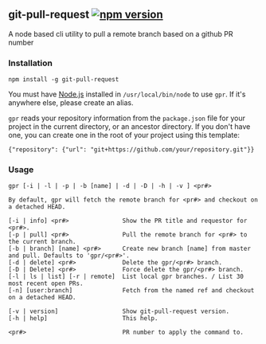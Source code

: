 ## git-pull-request [![npm version](https://badge.fury.io/js/git-pull-request.svg)](https://badge.fury.io/js/git-pull-request)

A node based cli utility to pull a remote branch based on a github PR number

### Installation

`npm install -g git-pull-request`

You must have [Node.js](https://nodejs.org) installed in `/usr/local/bin/node` to use `gpr`.
If it's anywhere else, please create an alias.

`gpr` reads your repository information from the `package.json` file for your project in the current directory,
or an ancestor directory. If you don't have one, you can create one in the root of your project using this template:

```
{"repository": {"url": "git+https://github.com/your/repository.git"}}
```

### Usage

```
gpr [-i | -l | -p | -b [name] | -d | -D | -h | -v ] <pr#>

By default, gpr will fetch the remote branch for <pr#> and checkout on a detached HEAD.

[-i | info] <pr#>               Show the PR title and requestor for <pr#>.
[-p | pull] <pr#>               Pull the remote branch for <pr#> to the current branch.
[-b | branch] [name] <pr#>      Create new branch [name] from master and pull. Defaults to 'gpr/<pr#>'.
[-d | delete] <pr#>             Delete the gpr/<pr#> branch.
[-D | Delete] <pr#>             Force delete the gpr/<pr#> branch.
[-l | ls | list] [-r | remote]  List local gpr branches. / List 30 most recent open PRs.
[-n] [user:branch]              Fetch from the named ref and checkout on a detached HEAD.

[-v | version]                  Show git-pull-request version.
[-h | help]                     This help.

<pr#>                           PR number to apply the command to.
 ```
